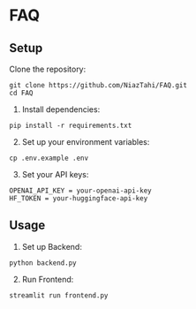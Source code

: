 # FAQ
## Setup
Clone the repository:
```
git clone https://github.com/NiazTahi/FAQ.git
cd FAQ
```
1. Install dependencies:
```
pip install -r requirements.txt
```
2. Set up your environment variables:
```
cp .env.example .env
```
3. Set your API keys:
```
OPENAI_API_KEY = your-openai-api-key
HF_TOKEN = your-huggingface-api-key
```
## Usage
1. Set up Backend:
```
python backend.py
```
2. Run Frontend:
```
streamlit run frontend.py
```
